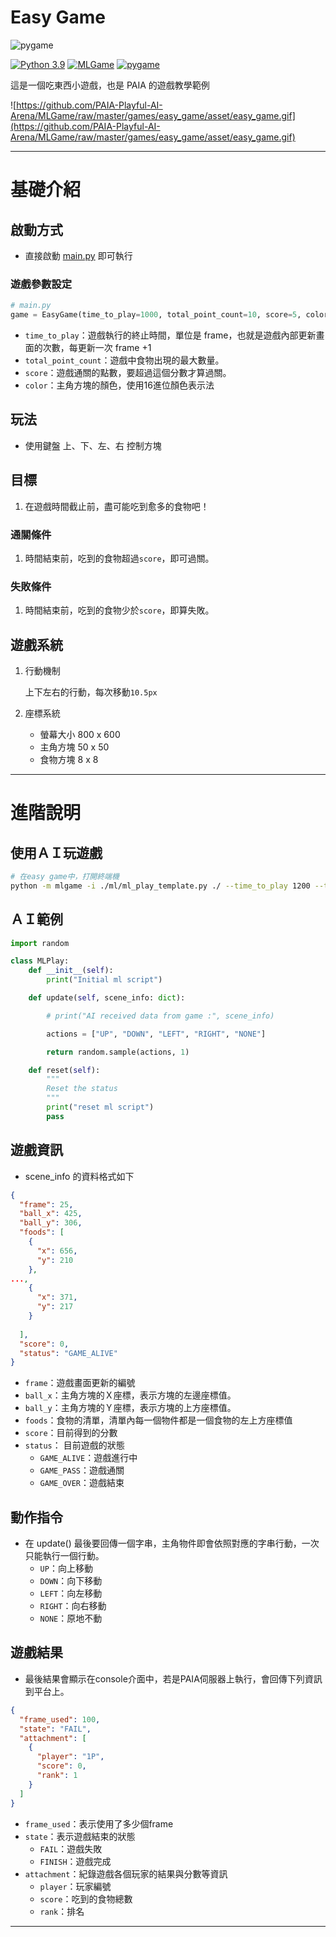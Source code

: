 # **Easy Game**

[comment]: <> (![python]&#40;https://img.shields.io/pypi/pyversions/pygame&#41;)
![pygame](https://img.shields.io/badge/release-2.0.0beta-red.svg)

[![Python 3.9](https://img.shields.io/badge/python-3.9-blue.svg)](https://www.python.org/downloads/release/python-390/)
[![MLGame](https://img.shields.io/badge/MLGame->9.5.3-<COLOR>.svg)](https://github.com/PAIA-Playful-AI-Arena/MLGame)
[![pygame](https://img.shields.io/badge/pygame-2.0.1-<COLOR>.svg)](https://github.com/pygame/pygame/releases/tag/2.0.1)


這是一個吃東西小遊戲，也是 PAIA 的遊戲教學範例

![https://github.com/PAIA-Playful-AI-Arena/MLGame/raw/master/games/easy_game/asset/easy_game.gif](https://github.com/PAIA-Playful-AI-Arena/MLGame/raw/master/games/easy_game/asset/easy_game.gif)

---
# 基礎介紹

## 啟動方式

- 直接啟動 [main.py](http://main.py) 即可執行

### 遊戲參數設定

```python
# main.py 
game = EasyGame(time_to_play=1000, total_point_count=10, score=5, color="FF9800")
```

- `time_to_play`：遊戲執行的終止時間，單位是 frame，也就是遊戲內部更新畫面的次數，每更新一次 frame +1
- `total_point_count`：遊戲中食物出現的最大數量。
- `score`：遊戲通關的點數，要超過這個分數才算過關。
- `color`：主角方塊的顏色，使用16進位顏色表示法

## 玩法

- 使用鍵盤 上、下、左、右 控制方塊

## 目標

1. 在遊戲時間截止前，盡可能吃到愈多的食物吧！

### 通關條件

1. 時間結束前，吃到的食物超過`score`，即可過關。

### 失敗條件

1. 時間結束前，吃到的食物少於`score`，即算失敗。

## 遊戲系統

1. 行動機制
    
    上下左右的行動，每次移動`10.5px`
    
2. 座標系統
    - 螢幕大小 800 x 600
    - 主角方塊 50 x 50
    - 食物方塊 8 x 8

---

# 進階說明

## 使用ＡＩ玩遊戲

```bash
# 在easy game中，打開終端機
python -m mlgame -i ./ml/ml_play_template.py ./ --time_to_play 1200 --total_point_count 15 --score 10 --color FF9800
```

## ＡＩ範例

```python
import random

class MLPlay:
    def __init__(self):
        print("Initial ml script")

    def update(self, scene_info: dict):

        # print("AI received data from game :", scene_info)

        actions = ["UP", "DOWN", "LEFT", "RIGHT", "NONE"]

        return random.sample(actions, 1)

    def reset(self):
        """
        Reset the status
        """
        print("reset ml script")
        pass
```

## 遊戲資訊

- scene_info 的資料格式如下

```json
{
  "frame": 25,
  "ball_x": 425,
  "ball_y": 306,
  "foods": [
    {
      "x": 656,
      "y": 210
    },
...,
    {
      "x": 371,
      "y": 217
    }
    
  ],
  "score": 0,
  "status": "GAME_ALIVE"
}
```

- `frame`：遊戲畫面更新的編號
- `ball_x`：主角方塊的Ｘ座標，表示方塊的左邊座標值。
- `ball_y`：主角方塊的Ｙ座標，表示方塊的上方座標值。
- `foods`：食物的清單，清單內每一個物件都是一個食物的左上方座標值
- `score`：目前得到的分數
- `status`： 目前遊戲的狀態
    - `GAME_ALIVE`：遊戲進行中
    - `GAME_PASS`：遊戲通關
    - `GAME_OVER`：遊戲結束

## 動作指令

- 在 update() 最後要回傳一個字串，主角物件即會依照對應的字串行動，一次只能執行一個行動。
    - `UP`：向上移動
    - `DOWN`：向下移動
    - `LEFT`：向左移動
    - `RIGHT`：向右移動
    - `NONE`：原地不動

## 遊戲結果

- 最後結果會顯示在console介面中，若是PAIA伺服器上執行，會回傳下列資訊到平台上。

```json
{
  "frame_used": 100,
  "state": "FAIL",
  "attachment": [
    {
      "player": "1P",
      "score": 0,
      "rank": 1
    }
  ]
}
```

- `frame_used`：表示使用了多少個frame
- `state`：表示遊戲結束的狀態
    - `FAIL`：遊戲失敗
    - `FINISH`：遊戲完成
- `attachment`：紀錄遊戲各個玩家的結果與分數等資訊
    - `player`：玩家編號
    - `score`：吃到的食物總數
    - `rank`：排名

---